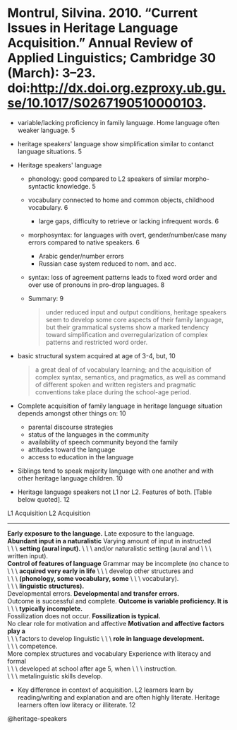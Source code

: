 # Montrul, Silvina. 2010. “Current Issues in Heritage Language Acquisition.” Annual Review of Applied Linguistics; Cambridge 30 (March): 3–23. doi:http://dx.doi.org.ezproxy.ub.gu.se/10.1017/S0267190510000103.

- variable/lacking proficiency in family language. Home language often weaker language. 5
- heritage speakers' language show simplification similar to contanct language situations. 5

- Heritage speakers' language
    - phonology: good compared to L2 speakers of similar morpho-syntactic knowledge. 5
    - vocabulary connected to home and common objects, childhood vocabulary. 6
        - large gaps, difficulty to retrieve or lacking infrequent words. 6
    - morphosyntax: for languages with overt, gender/number/case many errors compared to native speakers. 6
        - Arabic gender/number errors
        - Russian case system reduced to nom. and acc.
    - syntax: loss of agreement patterns leads to fixed word order and over use of pronouns in pro-drop languages. 8
    - Summary: 9

        > under reduced input and output conditions, heritage speakers seem to develop some core aspects of their family language, but their grammatical systems show a marked tendency toward simplification and overregularization of complex patterns and restricted word order.

- basic structural system acquired at age of 3-4, but, 10

    > a great deal of of vocabulary learning; and the acquisition of complex syntax, semantics, and pragmatics, as well as command of different spoken and written registers and pragmatic conventions take place during the school-age period.

- Complete acquisition of family language in heritage language situation depends amongst other things on: 10
    - parental discourse strategies
    - status of the languages in the community
    - availability of speech community beyond the family
    - attitudes toward the language
    - access to education in the language

- Siblings tend to speak majority language with one another and with other heritage language children. 10

- Heritage language speakers not L1 nor L2. Features of both. [Table below quoted]. 12

L1 Acquisition                               L2 Acquisition                               
-------------------------------------------  --------------------------------------------
**Early exposure to the language.**          Late exposure to the language.               
**Abundant input in a naturalistic**         Varying amount of input in instructed        
\ \ \ **setting (aural input).**             \ \ \ and/or naturalistic setting (aural and 
                                             \ \ \ written input).                        
**Control of features of language**          Grammar may be incomplete (no chance to      
\ \ \ **acquired very early in life**        \ \ \ develop other structures and           
\ \ \ **(phonology, some vocabulary, some**  \ \ \ vocabulary).                           
\ \ \ **linguistic structures).**                                                         
Developmental errors.                        **Developmental and transfer errors.**       
Outcome is successful and complete.          **Outcome is variable proficiency. It is**   
                                             \ \ \ **typically incomplete.**              
Fossilization does not occur.                **Fossilization is typical.**                
No clear role for motivation and affective   **Motivation and affective factors play a**  
\ \ \ factors to develop linguistic          \ \ \ **role in language development.**      
\ \ \ competence.                                                                         
More complex structures and vocabulary       Experience with literacy and formal          
\ \ \ developed at school after age 5, when  \ \ \ instruction.                           
\ \ \ metalinguistic skills develop.                                                      

- Key difference in context of acquisition. L2 learners learn by reading/writing and explanation and are often highly literate. Heritage learners often low literacy or illiterate. 12

@heritage-speakers

